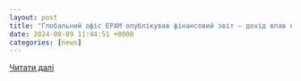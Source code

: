 ```yaml
---
layout: post
title: "Глобальний офіс EPAM опублікував фінансовий звіт — дохід впав на 2% і співробітників стало менше | DOU"
date: 2024-08-09 11:44:51 +0000
categories: [news]
---
```


[Читати далі](https://dou.ua/lenta/news/epam-financial-report-q2-2024/)
